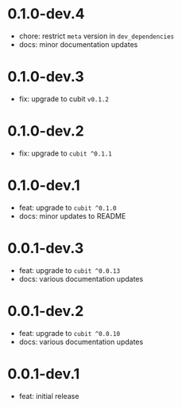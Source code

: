 # 0.1.0-dev.4

- chore: restrict `meta` version in `dev_dependencies`
- docs: minor documentation updates

# 0.1.0-dev.3

- fix: upgrade to cubit `v0.1.2`

# 0.1.0-dev.2

- fix: upgrade to `cubit ^0.1.1`

# 0.1.0-dev.1

- feat: upgrade to `cubit ^0.1.0`
- docs: minor updates to README

# 0.0.1-dev.3

- feat: upgrade to `cubit ^0.0.13`
- docs: various documentation updates

# 0.0.1-dev.2

- feat: upgrade to `cubit ^0.0.10`
- docs: various documentation updates

# 0.0.1-dev.1

- feat: initial release
